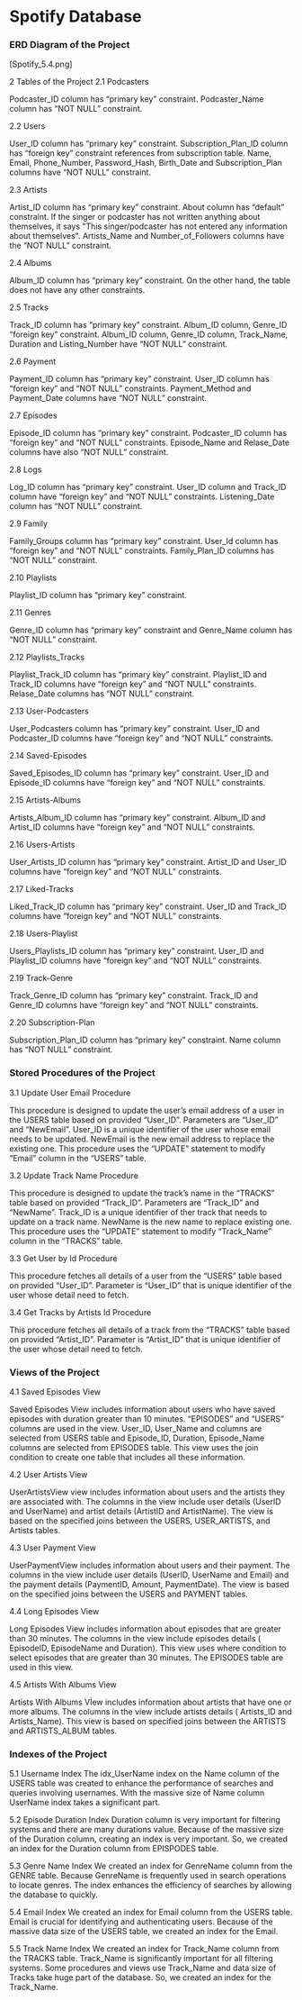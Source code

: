 # Spotify Database

 
### ERD Diagram of the Project
 
[Spotify_5.4.png]

2 Tables of the Project
2.1 Podcasters
  
Podcaster_ID column has “primary key” constraint.
Podcaster_Name column has “NOT NULL” constraint.



2.2 Users
  
User_ID column has “primary key” constraint.
Subscription_Plan_ID column has “foreign key” constraint references from subscription table.
Name, Email, Phone_Number, Password_Hash, Birth_Date and Subscription_Plan columns have “NOT NULL” constraint.

2.3 Artists
 
  
 Artist_ID column has “primary key” constraint.
About column has “default” constraint. If the singer or podcaster has not written anything about themselves, it says "This singer/podcaster has not entered any information about themselves".
Artists_Name and Number_of_Followers columns have the “NOT NULL” constraint.

2.4 Albums

 
 Album_ID column has “primary key” constraint.
On the other hand, the table does not have any other constraints.






2.5 Tracks

 
 Track_ID column has “primary key” constraint.
Album_ID column, Genre_ID “foreign key” constraint.
Album_ID column, Genre_ID column, Track_Name, Duration and Listing_Number have “NOT NULL” constraint.

2.6 Payment


  
 Payment_ID column has “primary key” constraint.
User_ID column has “foreign key” and “NOT NULL” constraints.
Payment_Method and Payment_Date columns have “NOT NULL” constraint.


2.7 Episodes


 
Episode_ID column has “primary key” constraint.
Podcaster_ID column has “foreign key” and “NOT NULL” constraints.
Episode_Name and Relase_Date columns have also “NOT NULL” constraint.

2.8 Logs

 
Log_ID column has “primary key” constraint.
User_ID column and Track_ID column have “foreign key” and “NOT NULL” constraints.
Listening_Date column has “NOT NULL” constraint.





2.9 Family

 
Family_Groups column has “primary key” constraint.
User_Id column has “foreign key” and “NOT NULL” constraints.
Family_Plan_ID columns has “NOT NULL” constraint.


2.10 Playlists

  
Playlist_ID column has “primary key” constraint.

2.11 Genres

 
Genre_ID column has “primary key” constraint and Genre_Name column has “NOT NULL” constraint.

2.12 Playlists_Tracks

 
Playlist_Track_ID column has “primary key” constraint.
Playlist_ID and Track_ID columns have “foreign key” and “NOT NULL” constraints.
Relase_Date columns has “NOT NULL” constraint.

2.13 User-Podcasters

 
User_Podcasters column has “primary key” constraint.
User_ID and Podcaster_ID columns have “foreign key” and “NOT NULL” constraints.

2.14 Saved-Episodes

 
Saved_Episodes_ID column has “primary key” constraint.
User_ID and Episode_ID columns have “foreign key” and “NOT NULL” constraints.

2.15 Artists-Albums

 
Artists_Album_ID column has “primary key” constraint.
Album_ID and Artist_ID columns have “foreign key” and “NOT NULL” constraints.

2.16 Users-Artists

 
User_Artists_ID column has “primary key” constraint.
Artist_ID and User_ID columns have “foreign key” and “NOT NULL” constraints.

2.17 Liked-Tracks

 
Liked_Track_ID column has “primary key” constraint.
User_ID and Track_ID columns have “foreign key” and “NOT NULL” constraints.

2.18 Users-Playlist

 
Users_Playlists_ID column has “primary key” constraint.
User_ID and Playlist_ID columns have “foreign key” and “NOT NULL” constraints.

2.19 Track-Genre

 
Track_Genre_ID column has “primary key” constraint.
Track_ID and Genre_ID columns have “foreign key” and “NOT NULL” constraints.

2.20 Subscription-Plan 

 
Subscription_Plan_ID column has “primary key” constraint.
Name column has “NOT NULL” constraint.


### Stored Procedures of the Project

3.1 Update User Email Procedure

This procedure is designed to update the user’s email address of a user in the USERS table based on provided “User_ID”.
Parameters are “User_ID” and “NewEmail”. User_ID is a unique identifier of the user whose email needs to be updated. NewEmail is the new email address to replace the existing one.
This procedure uses the “UPDATE” statement to modify “Email” column in the “USERS” table.

3.2 Update Track Name Procedure

This procedure is designed to update the track’s name in the “TRACKS” table based on provided “Track_ID”.
Parameters are “Track_ID” and “NewName”. Track_ID is a unique identifier of ther track that needs to update on a track name. NewName is the new name to replace existing one.
 This procedure uses the “UPDATE” statement to modify “Track_Name” column in the “TRACKS” table.
 
3.3 Get User by Id Procedure

This procedure fetches all details of a user from the “USERS” table based on provided “User_ID”.
Parameter is “User_ID” that is unique identifier of the user whose detail need to fetch.

3.4 Get Tracks by Artists Id Procedure

 This procedure fetches all details of a track from the “TRACKS” table based on provided “Artist_ID”.
Parameter is “Artist_ID” that is unique identifier of the user whose detail need to fetch.

### Views of the Project

4.1 Saved Episodes View

 Saved Episodes View includes information about users who have saved episodes with duration greater than 10 minutes. “EPISODES” and “USERS” columns are used in the view. User_ID, User_Name and columns are selected from USERS table and Episode_ID, Duration, Episode_Name columns are selected from EPISODES table. This view uses the join condition to create one table that includes all these information. 

4.2 User Artists View

UserArtistsView view includes information about users and the artists they are associated with. The columns in the view include user details (UserID and UserName) and artist details (ArtistID and ArtistName). The view is based on the specified joins between the USERS, USER_ARTISTS, and Artists tables.

4.3 User Payment View

UserPaymentView includes information about users and their payment. The columns in the view include user details (UserID, UserName and Email) and the payment details (PaymentID, Amount, PaymentDate). The view is based on the specified joins between the USERS and PAYMENT tables.

4.4 Long Episodes View

Long Episodes View includes information about episodes that are greater than 30 minutes. The columns in the view include episodes details ( EpisodeID, EpisodeName and Duration). This view uses where condition to select episodes that are greater than 30 minutes. The EPISODES table are used in this view.

4.5 Artists With Albums View

Artists With Albums Vİew includes information about artists that have one or more albums. The columns in the view include artists details ( Artists_ID and Artists_Name). This view is based on specified joins between the ARTISTS and ARTISTS_ALBUM tables.


### Indexes of the Project
5.1 Username Index
The idx_UserName index on the Name column of the USERS table was created to enhance the performance of searches and queries involving usernames. With the massive size of Name column UserName index takes a significant part.

5.2 Episode Duration Index
Duration column is very important for filtering systems and there are many durations value. Because of the massive size of the Duration column, creating an index is very important. So, we created an index for the Duration column from EPISPODES table.

5.3 Genre Name Index
We created an index for GenreName column from the GENRE table. Because GenreName is frequently used in search operations to locate genres. The index enhances the efficiency of searches by allowing the database to quickly.
 
5.4 Email Index
We created an index for Email column from the USERS table. Email is crucial for identifying and authenticating users. Because of the massive data size of the USERS table, we created an index for the Email.
 
5.5 Track Name Index
We created an index for Track_Name column from the TRACKS table. Track_Name is significantly important for all filtering systems. Some procedures and views use Track_Name and data size of Tracks take huge part of the database. So, we created an index for the Track_Name.
